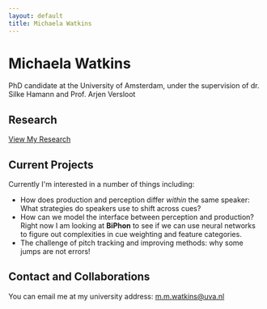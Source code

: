 ```yaml
---
layout: default
title: Michaela Watkins
---
```


# Michaela Watkins

PhD candidate at the University of Amsterdam, under the supervision of dr. Silke Hamann and Prof. Arjen Versloot

## Research

[View My Research](/research.html)

## Current Projects

Currently I'm interested in a number of things including:

- How does production and perception differ _within_ the same speaker: What strategies do speakers use to shift across cues?
- How can we model the interface between perception and production? Right now I am looking at **BiPhon** to see if we can use neural networks to figure out complexities in cue weighting and feature categories.
- The challenge of pitch tracking and improving methods: why some jumps are not errors! 

## Contact and Collaborations

You can email me at my university address: m.m.watkins@uva.nl
